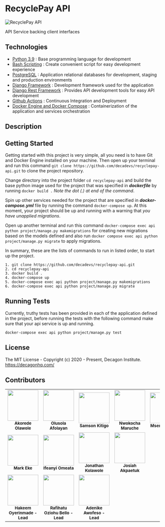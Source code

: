 # RecyclePay API

![RecyclePay API](https://github.com/decadevs/recyclepay-api/actions/workflows/ci.yml/badge.svg?branch=main)

API Service backing client interfaces

## Technologies

- [Python 3.9](https://python.org) : Base programming language for development
- [Bash Scripting](https://www.codecademy.com/learn/learn-the-command-line/modules/bash-scripting) : Create convenient script for easy development experience
- [PostgreSQL](https://www.postgresql.org/) : Application relational databases for development, staging and production environments
- [Django Framework](https://www.djangoproject.com/) : Development framework used for the application
- [Django Rest Framework](https://www.django-rest-framework.org/) : Provides API development tools for easy API development
- [Github Actions](https://docs.github.com/en/free-pro-team@latest/actions) : Continuous Integration and Deployment
- [Docker Engine and Docker Compose](https://www.docker.com/) : Containerization of the application and services orchestration

## Description

## Getting Started

Getting started with this project is very simple, all you need is to have Git and Docker Engine installed on your machine. Then open up your terminal and run this command `git clone https://github.com/decadevs/recyclepay-api.git` to clone the project repository.

Change directory into the project folder `cd recyclepay-api` and build the base python image used for the project that was specified in **_dockerfile_** by running `docker build .` _Note the dot (.) at end of the command_.

Spin up other services needed for the project that are specified in **_docker-compose.yml_** file by running the command `docker-compose up`. At this moment, your project should be up and running with a warning that _you have unapplied migrations_.

Open up another terminal and run this command `docker-compose exec api python project/manage.py makemigrations` for creating new migrations based on the models defined and also run `docker compose exec api python project/manage.py migrate` to apply migrations.

In summary, these are the lists of commands to run in listed order, to start up the project.

```docker
1. git clone https://github.com/decadevs/recyclepay-api.git
2. cd recyclepay-api
3. docker build .
4. docker-compose up
5. docker-compose exec api python project/manage.py makemigrations
6. docker-compose exec api python project/manage.py migrate
```

## Running Tests

Currently, truthy tests has been provided in each of the application defined in the project, before running the tests with the following command make sure that your api service is up and running.

```docker
docker-compose exec api python project/manage.py test
```

## License

The MIT License - Copyright (c) 2020 - Present, Decagon Institute. https://decagonhq.com/

## Contributors

<table>
    <tr>
        <td align="center">
            <div>
                <img src="https://avatars.githubusercontent.com/u/22947152?v=4" width="100px;">
                <br /><sub><b>Akorede Olawole</b></sub>
            </div>
        </td>
        <td align="center">
            <div>
                <img src="https://avatars.githubusercontent.com/u/42410665?v=4" width="100px;">
                <br /><sub><b>Olusola Afolayan</b></sub>
            </div>
        </td>
        <td align="center">
            <div>
                <img src="https://avatars.githubusercontent.com/u/58984618?v=4" width="100px;">
                <br /><sub><b>Samson Kitigo</b></sub>
            </div>
        </td>
        <td align="center">
            <div>
                <img src="https://avatars.githubusercontent.com/u/83557813?v=4" width="100px;">
                <br /><sub><b>Nwokocha Maruche</b></sub>
            </div>
        </td>
        <td align="center">
            <div>
                <img src="https://avatars.githubusercontent.com/u/98774165?v=4" width="100px;">
                <br /><sub><b>Msendoo Chile</b></sub>
            </div>
        </td>
      </tr>
      <tr>
        <td align="center">
            <div>
                <img src="https://avatars.githubusercontent.com/u/21022645?v=4" width="100px;">
                <br /><sub><b>Mark Eke</b></sub>
            </div>
        </td>
        <td align="center">
            <div>
                <img src="https://avatars.githubusercontent.com/u/32337103?v=4" width="100px;">
                <br /><sub><b>Ifeanyi Omeata</b></sub>
            </div>
        </td>
        <td align="center">
            <div>
                <img src="https://avatars.githubusercontent.com/u/61989480?v=4" width="100px;">
                <br /><sub><b>Jonathan Kolawole</b></sub>
            </div>
        </td>
        <td align="center">
            <div>
                <img src="https://avatars.githubusercontent.com/u/86872686?v=4" width="100px;">
                <br /><sub><b>Josiah Akpaetuk</b></sub>
            </div>
        </td>
      </tr>
      <tr>
        <td align="center">
            <div>
                <img src="https://avatars.githubusercontent.com/u/67855565?v=4" width="100px;">
                <br /><sub><b>Hakeem Oyerinmade - Lead</b></sub>
            </div>
        </td>
        <td align="center">
            <div>
                <img src="https://avatars0.githubusercontent.com/u/61936161?s=400&v=4" width="100px;">
                <br /><sub><b>Rafihatu Oziohu Bello - Lead</b></sub>
            </div>
        </td>
        <td align="center">
            <div>
                <img src="https://avatars.githubusercontent.com/u/41590285?v=4" width="100px;">
                <br /><sub><b>Adenike Awofeso - Lead</b></sub>
            </div>
        </td>
      </tr>
</table>
